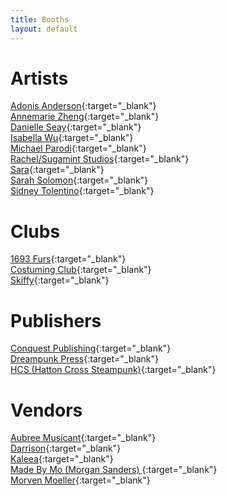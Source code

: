 ```yaml
---
title: Booths
layout: default
---
```


# Artists
[Adonis Anderson](https://ko-fi.com/donisndoughboy){:target="_blank"} <br>
[Annemarie Zheng](){:target="_blank"} <br>
[Danielle Seay](https://www.instagram.com/danyellysdoodles/?hl=en){:target="_blank"} <br>
[Isabella Wu](https://twitter.com/coeurvus){:target="_blank"} <br>
[Michael Parodi](https://www.mastercreationsenterprises.com/){:target="_blank"} <br>
[Rachel/Sugamint Studios](https://twitter.com/sugamintyy){:target="_blank"} <br>
[Sara](https://mobile.twitter.com/spaceseals){:target="_blank"} <br>
[Sarah Solomon](https://www.facebook.com/PisPens/){:target="_blank"} <br>
[Sidney Tolentino](simikae.tumblr.com){:target="_blank"} <br>

# Clubs
[1693 Furs](tribelink.wm.edu/organization/1693furs){:target="_blank"} <br>
[Costuming Club](https://tribelink.wm.edu/organization/costuming){:target="_blank"} <br>
[Skiffy](https://twitter.com/wmskiffy){:target="_blank"} <br>

# Publishers
[Conquest Publishing](https://conquestuniverse.com/){:target="_blank"} <br>
[Dreampunk Press](https://www.dreampunkpress.com/){:target="_blank"} <br>
[HCS (Hatton Cross Steampunk)](https://chalagi1.wixsite.com/hcspub){:target="_blank"} <br>

# Vendors
[Aubree Musicant](){:target="_blank"} <br>
[Darrison](https://tinyurl.com/3b2zdvhp){:target="_blank"} <br>
[Kaleea](){:target="_blank"} <br>
[Made By Mo (Morgan Sanders) ](){:target="_blank"} <br>
[Morven Moeller](https://portfolimo.com/){:target="_blank"}
